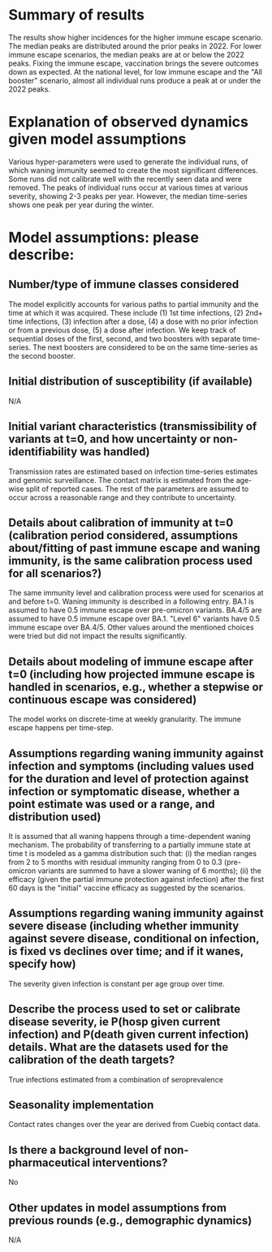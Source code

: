 
# Summary of results
The results show higher incidences for the higher immune escape scenario. The median peaks are distributed around the prior peaks in 2022. For lower immune escape scenarios, the median peaks are at or below the 2022 peaks. Fixing the immune escape, vaccination brings the severe outcomes down as expected. At the national level, for low immune escape and the "All booster" scenario, almost all individual runs produce a peak at or under the 2022 peaks.

# Explanation of observed dynamics given model assumptions
Various hyper-parameters were used to generate the individual runs, of which waning immunity seemed to create the most significant differences.  Some runs did not calibrate well with the recently seen data and were removed. The peaks of individual runs occur at various times at various severity, showing 2-3 peaks per year. However, the median time-series shows one peak per year during the winter.

# Model assumptions: please describe:
## Number/type of immune classes considered
The model explicitly accounts for various paths to partial immunity and the time at which it was acquired. These include (1) 1st time infections, (2) 2nd+ time infections, (3) infection after a dose, (4) a dose with no prior infection or from a previous dose, (5) a dose after infection. We keep track of sequential doses of the first, second, and two boosters with separate time-series. The next boosters are considered to be on the same time-series as the second booster.

## Initial distribution of susceptibility (if available)
N/A

## Initial variant characteristics (transmissibility of variants at t=0, and how uncertainty or non-identifiability was handled)
Transmission rates are estimated based on infection time-series estimates and genomic surveillance. The contact matrix is estimated from the age-wise split of reported cases. The rest of the parameters are assumed to occur across a reasonable range and they contribute to uncertainty.

## Details about calibration of immunity at t=0 (calibration period considered, assumptions about/fitting of past immune escape and waning immunity, is the same calibration process used for all scenarios?)
The same immunity level and calibration process were used for scenarios at and before t=0. Waning immunity is described in a following entry. BA.1 is assumed to have 0.5 immune escape over pre-omicron variants. BA.4/5 are assumed to have 0.5 immune escape over BA.1. "Level 6" variants have 0.5 immune escape over BA.4/5. Other values around the mentioned choices were tried but did not impact the results significantly.

## Details about modeling of immune escape after t=0 (including how projected immune escape is handled in scenarios, e.g., whether a stepwise or continuous escape was considered)
The model works on discrete-time at weekly granularity. The immune escape happens per time-step.

## Assumptions regarding waning immunity against infection and symptoms (including values used for the duration and level of protection against infection or symptomatic disease, whether a point estimate was used or a range, and distribution used)
It is assumed that all waning happens through a time-dependent waning mechanism. The probability of transferring to a partially immune state at time t is modeled as a gamma distribution such that: (i) the median ranges from 2 to 5 months with residual immunity ranging from 0 to 0.3 (pre-omicron variants are summed to have a slower waning of 6 months); (ii) the efficacy (given the partial immune protection against infection) after the first 60 days is the "initial" vaccine efficacy as suggested by the scenarios. 

## Assumptions regarding waning immunity against severe disease (including whether immunity against severe disease, conditional on infection, is fixed vs declines over time; and if it wanes, specify how)
The severity given infection is constant per age group over time.
## Describe the process used to set or calibrate disease severity, ie P(hosp given current infection) and P(death given current infection) details. What are the datasets used for the calibration of the death targets?
True infections estimated from a combination of seroprevalence

## Seasonality implementation
Contact rates changes over the year are derived from Cuebiq contact data.

## Is there a background level of non-pharmaceutical interventions?
No

## Other updates in model assumptions from previous rounds (e.g., demographic dynamics)
N/A
